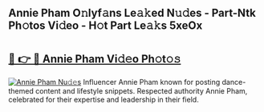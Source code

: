 ## Annie Pham O𝚗lyf𝚊ns Le𝚊𝚔ed N𝚞𝚍es - Part-Ntk Ph𝚘tos Vi𝚍eo - H𝚘t Part Le𝚊𝚔s 5xeOx

# <h2><a href="http://hf4r62.feru.top/?c=Annie+Pham">🔗 👉 🔴 Annie Pham Vi𝚍𝚎o Ph𝚘t𝚘𝚜</a></h2>

[![Annie Pham Nu𝚍𝚎s](https://i.imgur.com/0TWrTi3.gif)](http://hf4r62.feru.top/?c=Annie+Pham)
Influencer Annie Pham known for posting dance-themed content and lifestyle snippets. Respected authority Annie Pham, celebrated for their expertise and leadership in their field. 
